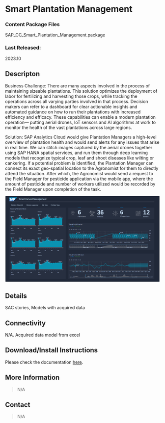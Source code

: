 # Smart Plantation Management

### Content Package Files
SAP_CC_Smart_Plantation_Management.package

### Last Released:
2023.10

## Descripton
 
Business Challenge:
There are many aspects involved in the process of maintaining sizeable plantations. This solution optimizes the deployment of labor for fertilizing and harvesting those crops, while tracking the operations across all varying parties involved in that process. Decision makers can refer to a dashboard for clear actionable insights and automated guidance on how to run their plantations with increased efficiency and efficacy. These capabilities can enable a modern plantation operation— putting aerial drones, IoT sensors and AI algorithms at work to monitor the health of the vast plantations across large regions.

Solution:
SAP Analytics Cloud would give Plantation Managers a high-level overview of plantation health and would send alerts for any issues that arise in real time. We can stitch images captured by the aerial drones together using SAP HANA spatial services, and run them through deep learning models that recognize typical crop, leaf and shoot diseases like wilting or cankering. If a potential problem is identified, the Plantation Manager can connect its exact geo-spatial location to the Agronomist for them to directly attend the situation. After which, the Agronomist would send a request to the Field Manager for pesticide application via the mobile app, where the amount of pesticide and number of workers utilized would be recorded by the Field Manager upon completion of the task.

![Smart Plantation](Smart_Plantation_Screenshot.png)

## Details
SAC stories, Models with acquired data

## Connectivity
N/A. Acquired data model from excel

## Download/Install Instructions
Please check the documentation [here](https://help.sap.com/docs/SAP_ANALYTICS_CLOUD/42093f14b43c485fbe3adbbe81eff6c8/7fa519b44ed842588c367ec105d3e4f6.html).


## More Information
> N/A

## Contact
> N/A
